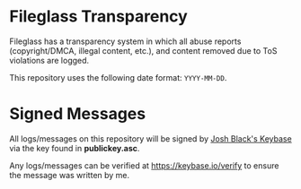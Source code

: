 # Fileglass Transparency
Fileglass has a transparency system in which all abuse reports (copyright/DMCA, illegal content, etc.), and content removed due to ToS violations are logged.

This repository uses the following date format: `YYYY-MM-DD`.

# Signed Messages
All logs/messages on this repository will be signed by [Josh Black's Keybase](https://keybase.io/goodnightnoodles) via the key found in **publickey.asc**.

Any logs/messages can be verified at https://keybase.io/verify to ensure the message was written by me.
